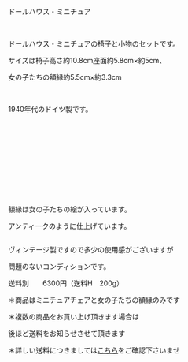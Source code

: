 <link rel="stylesheet" type="text/css" href="/assets/css/styles.css">

ドールハウス・ミニチュア

  

ドールハウス・ミニチュアの椅子と小物のセットです。

サイズは椅子高さ約10.8cm座面約5.8cm×約5cm、

女の子たちの額縁約5.5cm×約3.3cm

 <img alt="" src="http://blog.cnobi.jp/v1/blog/user/71e35865e9e62f3f9d70420d6124d2ab/1463054107"/>   

1940年代のドイツ製です。

 <img alt="" src="http://blog.cnobi.jp/v1/blog/user/71e35865e9e62f3f9d70420d6124d2ab/1462911734"/>  

  

 <img alt="" src="http://blog.cnobi.jp/v1/blog/user/71e35865e9e62f3f9d70420d6124d2ab/1462911733"/>  

 <img alt="" src="http://blog.cnobi.jp/v1/blog/user/71e35865e9e62f3f9d70420d6124d2ab/1462911732"/>  

<img alt="" src="http://blog.cnobi.jp/v1/blog/user/71e35865e9e62f3f9d70420d6124d2ab/1462911731"/>  

<img alt="" src="http://blog.cnobi.jp/v1/blog/user/71e35865e9e62f3f9d70420d6124d2ab/1462911745"/> 

額縁は女の子たちの絵が入っています。

アンティークのように仕上げています。

<img alt="" src="http://blog.cnobi.jp/v1/blog/user/71e35865e9e62f3f9d70420d6124d2ab/1462911746"/> 

ヴィンテージ製ですので多少の使用感がございますが

問題のないコンディションです。

送料別　　6300円（送料H　200g）

＊商品はミニチュアチェアと女の子たちの額縁のみです

＊複数の商品をお買い上げ頂きます場合は

後ほど送料をお知らせさせて頂きます

＊詳しい送料につきましては[こちら](http://dkzakka.blog.shinobi.jp/Entry/3385/)をご確認下さいませ